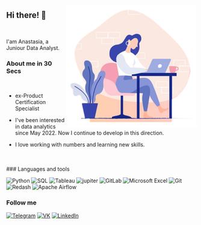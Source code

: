                          
<img src="https://github.com/AnKoroleva/AnKoroleva/blob/main/assets/фото%20для%20профиля%202%20(3)%20(1).png" align="right" width="329" 
height="309" style=" border: 8px solid #ffffff;"/>
</p>
</body>
</html>


## Hi there! :wave:
<br />

I'am Anastasia, a Juniour Data Analyst. 
<br/>

### About me in 30 Secs
<br>

- ex-Product Certification Specialist 

- I've been interested in data analytics since May 2022. Now I continue to develop in this direction.

- I love working with numbers and learning new skills.
<br>
<br>
### Languages and tools

![Python](https://img.shields.io/badge/Python-6275C1?style=for-the-badge&logo=python&logoColor=FFD444)
![SQL](https://img.shields.io/badge/SQL-6275C1?style=for-the-badge&logo=clickhouse&logoColor=FBCD02)
![Tableau](https://img.shields.io/badge/Tableau-6275C1?style=for-the-badge&logo=Tableau&logoColor=B8343D)
![jupiter](https://img.shields.io/badge/jupiter-6275C1?style=for-the-badge&logo=jupiter)
![GitLab](https://img.shields.io/badge/GitLab-6275C1?style=for-the-badge&logo=GitLab)
![Microsoft Excel](https://img.shields.io/badge/MicrosoftExcel-6275C1?style=for-the-badge&logo=MicrosoftExcel&logoColor=1F7244)
![Git](https://img.shields.io/badge/Git-6275C1?style=for-the-badge&logo=Git&logoColor=F15233)
![Redash](https://img.shields.io/badge/Redash-6275C1?style=for-the-badge&logo=Redash&logoColor=F15233)
![Apache Airflow](https://img.shields.io/badge/ApacheAirflow-6275C1?style=for-the-badge&logo=ApacheAirflow&logoColor=00AD45)

### Follow me 
[![Telegram](https://img.shields.io/badge/Telegram-6275C1?style=for-the-badge&logo=Telegram&logoColor=00AD45)](https://t.me/korolyusha)
[![VK](https://img.shields.io/badge/VK-6275C1?style=for-the-badge&logo=VK&logoColor=0161A2)](https://vk.com/id81285740) 
[![LinkedIn](https://img.shields.io/badge/LinkedIn-6275C1?style=for-the-badge&logo=LinkedIn&logoColor=0191CA)](https://www.linkedin.com/mwlite/in/anastasia-koroleva-62a9b0249) 




